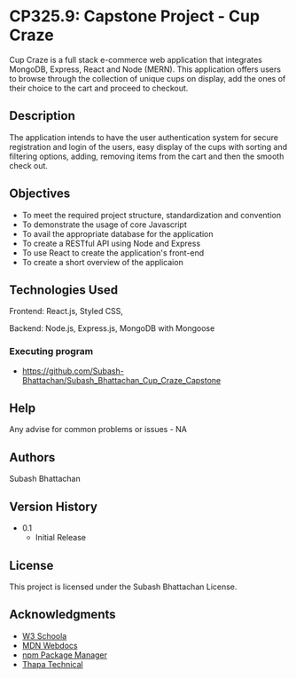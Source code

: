 # CP325.9: Capstone Project - Cup Craze

Cup Craze is a full stack e-commerce web application that integrates MongoDB, Express, React and Node (MERN). This application offers users to browse through the collection of unique cups on display, add the ones of their choice to the cart and proceed to checkout. 

## Description
The application intends to have the user authentication system for secure registration and login of the users, easy display of the cups with sorting and filtering options, adding, removing items from the cart and then the smooth check out.



## Objectives
* To meet the required project structure, standardization and convention
* To demonstrate the usage of core Javascript
* To avail the appropriate database for the application
* To create a RESTful API using Node and Express
* To use React to create the application's front-end
* To create a short overview of the applicaion


## Technologies Used
Frontend: React.js, Styled CSS, 

Backend: Node.js, Express.js, MongoDB with Mongoose


### Executing program

* https://github.com/Subash-Bhattachan/Subash_Bhattachan_Cup_Craze_Capstone


## Help

Any advise for common problems or issues - 
NA

## Authors

Subash Bhattachan


## Version History

* 0.1
    * Initial Release

## License

This project is licensed under the Subash Bhattachan License.

## Acknowledgments
* [W3 Schoola](https://www.w3schools.com/)
* [MDN Webdocs](https://developer.mozilla.org/en-US/docs/Learn/Server-side/Express_Nodejs/Introduction)
* [npm Package Manager](https://nodejs.org/en/learn/getting-started/an-introduction-to-the-npm-package-manager)
* [Thapa Technical](https://www.youtube.com/watch?v=lCCk8Mh25m0&list=PLwGdqUZWnOp0f3nfgWGbk3_fe8hoMIYpA)


